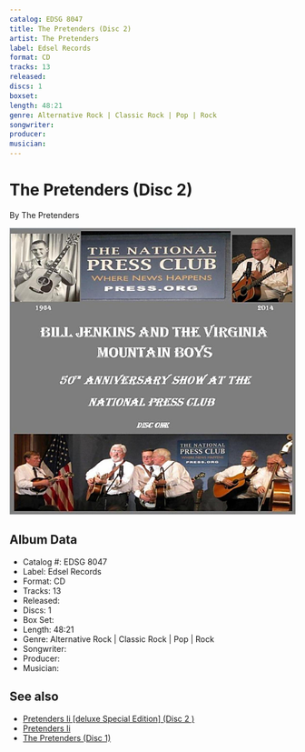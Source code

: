```yaml
---
catalog: EDSG 8047
title: The Pretenders (Disc 2)
artist: The Pretenders
label: Edsel Records
format: CD
tracks: 13
released: 
discs: 1
boxset: 
length: 48:21
genre: Alternative Rock | Classic Rock | Pop | Rock
songwriter: 
producer: 
musician: 
---
```


# The Pretenders (Disc 2)

By The Pretenders

![](../../assets/cdcovers/The_Pretenders-The_Pretenders.png)

## Album Data

- Catalog #: EDSG 8047
- Label: Edsel Records
- Format: CD
- Tracks: 13
- Released: 
- Discs: 1
- Box Set: 
- Length: 48:21
- Genre: Alternative Rock | Classic Rock | Pop | Rock
- Songwriter: 
- Producer: 
- Musician: 


## See also

- [Pretenders Ii [deluxe Special Edition] (Disc 2 )](Pretenders_Ii_[deluxe_Special_Edition]_Disc_2_.md)
- [Pretenders Ii](Pretenders_Ii.md)
- [The Pretenders (Disc 1)](The_Pretenders_Disc_1.md)
